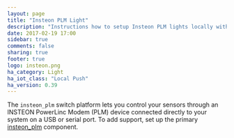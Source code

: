 ```yaml
---
layout: page
title: "Insteon PLM Light"
description: "Instructions how to setup Insteon PLM lights locally within Home Assistant."
date: 2017-02-19 17:00
sidebar: true
comments: false
sharing: true
footer: true
logo: insteon.png
ha_category: Light
ha_iot_class: "Local Push"
ha_version: 0.39
---
```


The `insteon_plm` switch platform lets you control your sensors through 
an INSTEON PowerLinc Modem (PLM) device connected directly to your system on a
USB or serial port.  To add support, set up the primary [insteon_plm]
component.

[insteon_plm]: /components/insteon_plm/

